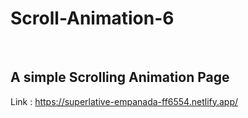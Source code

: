 # Scroll-Animation-6

<br>
<h2> A simple Scrolling Animation Page </h2>

Link : https://superlative-empanada-ff6554.netlify.app/
